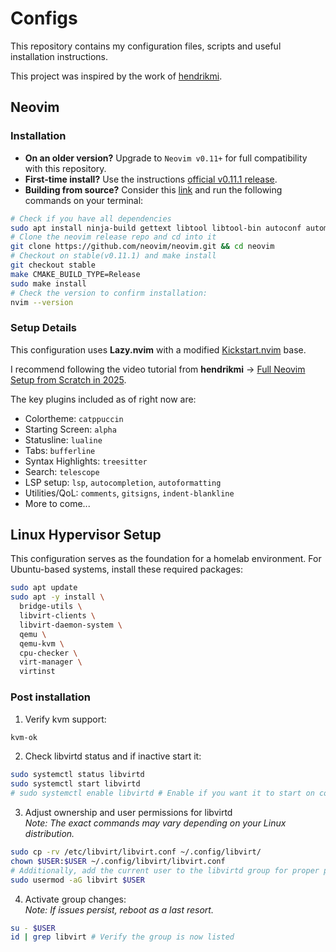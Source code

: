 # Configs

This repository contains my configuration files, scripts and useful installation instructions.

This project was inspired by the work of [hendrikmi](https://github.com/hendrikmi/dotfiles).

## Neovim

### Installation

- **On an older version?** Upgrade to `Neovim v0.11+` for full compatibility with this repository.
- **First-time install?** Use the instructions [official v0.11.1 release](https://github.com/neovim/neovim/releases/tag/v0.11.1).
- **Building from source?** Consider this [link](https://infotechys.com/install-neovim-on-ubuntu-24-04/) and run the following commands on your terminal:

```bash
# Check if you have all dependencies
sudo apt install ninja-build gettext libtool libtool-bin autoconf automake cmake g++ pkg-config unzip git curl doxygen -y
# Clone the neovim release repo and cd into it
git clone https://github.com/neovim/neovim.git && cd neovim
# Checkout on stable(v0.11.1) and make install
git checkout stable
make CMAKE_BUILD_TYPE=Release
sudo make install
# Check the version to confirm installation:
nvim --version
```

### Setup Details

This configuration uses **Lazy.nvim** with a modified [Kickstart.nvim](https://github.com/nvim-lua/kickstart.nvim) base.

I recommend following the video tutorial from **hendrikmi** -> [Full Neovim Setup from Scratch in 2025](https://youtu.be/KYDG3AHgYEs?si=CC1vhtPelHP7AC5V).

The key plugins included as of right now are:

- Colortheme: `catppuccin`
- Starting Screen: `alpha`
- Statusline: `lualine`
- Tabs: `bufferline`
- Syntax Highlights: `treesitter`
- Search: `telescope`
- LSP setup: `lsp`, `autocompletion`, `autoformatting`
- Utilities/QoL: `comments`, `gitsigns`, `indent-blankline`
- More to come...

## Linux Hypervisor Setup

This configuration serves as the foundation for a homelab environment. For Ubuntu-based systems, install these required packages:

```bash
sudo apt update
sudo apt -y install \
  bridge-utils \
  libvirt-clients \
  libvirt-daemon-system \
  qemu \
  qemu-kvm \
  cpu-checker \
  virt-manager \
  virtinst
```

### Post installation

1. Verify kvm support:

```bash
kvm-ok
```

2. Check libvirtd status and if inactive start it:

```bash
sudo systemctl status libvirtd
sudo systemctl start libvirtd
# sudo systemctl enable libvirtd # Enable if you want it to start on computer startup
```

3. Adjust ownership and user permissions for libvirtd \
*Note: The exact commands may vary depending on your Linux distribution.*

```bash
sudo cp -rv /etc/libvirt/libvirt.conf ~/.config/libvirt/
chown $USER:$USER ~/.config/libvirt/libvirt.conf
# Additionally, add the current user to the libvirtd group for proper permissions
sudo usermod -aG libvirt $USER                               
```

4. Activate group changes: \
*Note: If issues persist, reboot as a last resort.*

```bash
su - $USER
id | grep libvirt # Verify the group is now listed
```
